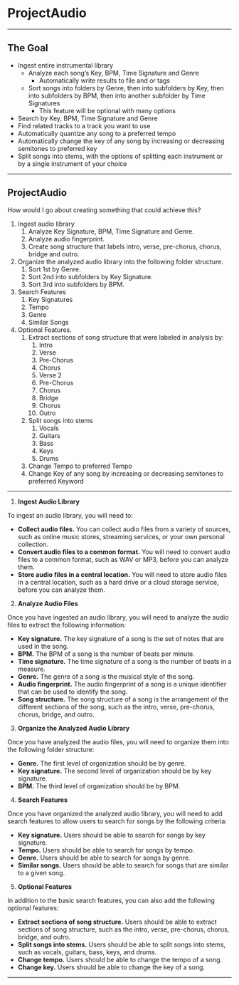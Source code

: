 # ProjectAudio

---

## The Goal

- Ingest entire instrumental library 
	- Analyze each song’s Key, BPM, Time Signature and Genre
		- Automatically write results to file and or tags
	- Sort songs into folders by Genre, then into subfolders by Key, then into subfolders by BPM, then into another subfolder by Time Signatures
		- This feature will be optional with many options
- Search by Key, BPM, Time Signature and Genre
- Find related tracks to a track you want to use 
- Automatically quantize any song to a preferred tempo
- Automatically change the key of any song by increasing or decreasing semitones to preferred key
- Split songs into stems, with the options of splitting each instrument or by a single instrument of your choice

---

## ProjectAudio

How would I go about creating something that could achieve this?

 1.  Ingest audio library
	 1. Analyze Key Signature, BPM, Time Signature and Genre.
	 2. Analyze audio fingerprint.
	 3. Create song structure that labels intro, verse, pre-chorus, chorus, bridge and outro.
2. Organize the analyzed audio library into the following folder structure.
	1. Sort 1st by Genre.
	2. Sort 2nd into subfolders by Key Signature.
	3. Sort 3rd into subfolders by BPM.
3. Search Features
	1. Key Signatures 
	2. Tempo
	3. Genre 
	4. Similar Songs
4. Optional Features.
	1. Extract sections of song structure that were labeled in analysis by:
		1. Intro
		2. Verse
		3. Pre-Chorus
		4. Chorus
		5. Verse 2
		6. Pre-Chorus
		7. Chorus
		8. Bridge
		9. Chorus
		10. Outro
	2. Split songs into stems
		1. Vocals
		2. Guitars
		3. Bass
		4. Keys
		5. Drums 
	3. Change Tempo to preferred Tempo
	4. Change Key of any song by increasing or decreasing semitones to preferred Keyword 

---

1. **Ingest Audio Library**

To ingest an audio library, you will need to:

* **Collect audio files.** You can collect audio files from a variety of sources, such as online music stores, streaming services, or your own personal collection.
* **Convert audio files to a common format.** You will need to convert audio files to a common format, such as WAV or MP3, before you can analyze them.
* **Store audio files in a central location.** You will need to store audio files in a central location, such as a hard drive or a cloud storage service, before you can analyze them.

2. **Analyze Audio Files**

Once you have ingested an audio library, you will need to analyze the audio files to extract the following information:

* **Key signature.** The key signature of a song is the set of notes that are used in the song.
* **BPM.** The BPM of a song is the number of beats per minute.
* **Time signature.** The time signature of a song is the number of beats in a measure.
* **Genre.** The genre of a song is the musical style of the song.
* **Audio fingerprint.** The audio fingerprint of a song is a unique identifier that can be used to identify the song.
* **Song structure.** The song structure of a song is the arrangement of the different sections of the song, such as the intro, verse, pre-chorus, chorus, bridge, and outro.

3. **Organize the Analyzed Audio Library**

Once you have analyzed the audio files, you will need to organize them into the following folder structure:

* **Genre.** The first level of organization should be by genre.
* **Key signature.** The second level of organization should be by key signature.
* **BPM.** The third level of organization should be by BPM.

4. **Search Features**

Once you have organized the analyzed audio library, you will need to add search features to allow users to search for songs by the following criteria:

* **Key signature.** Users should be able to search for songs by key signature.
* **Tempo.** Users should be able to search for songs by tempo.
* **Genre.** Users should be able to search for songs by genre.
* **Similar songs.** Users should be able to search for songs that are similar to a given song.

5. **Optional Features**

In addition to the basic search features, you can also add the following optional features:

* **Extract sections of song structure.** Users should be able to extract sections of song structure, such as the intro, verse, pre-chorus, chorus, bridge, and outro.
* **Split songs into stems.** Users should be able to split songs into stems, such as vocals, guitars, bass, keys, and drums.
* **Change tempo.** Users should be able to change the tempo of a song.
* **Change key.** Users should be able to change the key of a song.

---

